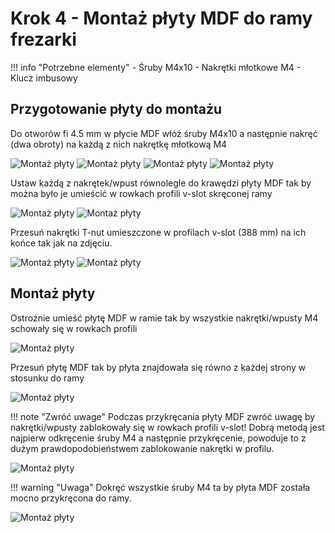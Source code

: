 # Krok 4 - Montaż płyty MDF do ramy frezarki 

!!! info "Potrzebne elementy"
    - Śruby M4x10
    - Nakrętki młotkowe M4
    - Klucz imbusowy 

## Przygotowanie płyty do montażu

Do otworów fi 4.5 mm w płycie MDF włóż śruby M4x10 a następnie nakręć (dwa obroty) na każdą z nich nakrętkę młotkową M4

![Montaż płyty](resources/step4.1.webp)
![Montaż płyty](resources/step4.2.webp)
![Montaż płyty](resources/step4.3.webp)
![Montaż płyty](resources/step4.4.webp)

Ustaw każdą z nakrętek/wpust równolegle do krawędzi płyty MDF tak by można było je umieścić w rowkach profili v-slot skręconej ramy

![Montaż płyty](resources/step4.5.webp)
![Montaż płyty](resources/step4.6.webp)

Przesuń nakrętki T-nut umieszczone w profilach v-slot (388 mm) na ich końce tak jak na zdjęciu. 

![Montaż płyty](resources/step4.7.webp)
![Montaż płyty](resources/step4.8.webp)

## Montaż płyty

Ostrożnie umieść płytę MDF w ramie tak by wszystkie nakrętki/wpusty M4 schowały się w rowkach profili

![Montaż płyty](resources/step4.9.webp)

Przesuń płytę MDF tak by płyta znajdowała się równo z każdej strony w stosunku do ramy 

![Montaż płyty](resources/step4.10.webp)

!!! note "Zwróć uwage"
    Podczas przykręcania płyty MDF zwróć uwagę by nakrętki/wpusty zablokowały się w rowkach profili v-slot! Dobrą metodą jest najpierw odkręcenie śruby M4 a następnie przykręcenie, powoduje to z dużym prawdopodobieństwem zablokowanie nakrętki w profilu.

![Montaż płyty](resources/step4.11.webp)

!!! warning "Uwaga"
    Dokręć wszystkie śruby M4 ta by płyta MDF została mocno przykręcona do ramy.

![Montaż płyty](resources/step4.12.webp)
